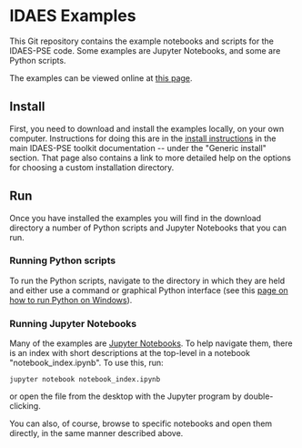 # IDAES Examples

This Git repository contains the example notebooks and scripts for
the IDAES-PSE code. Some examples are Jupyter Notebooks, and
some are Python scripts.

The examples can be viewed online at 
[this page](https://examples-pse.readthedocs.io/).

## Install

First, you need to download and install the examples locally, on your own computer.
Instructions for doing this are in the
[install instructions](https://idaes-pse.readthedocs.io/en/stable/install/index.html)
in the main IDAES-PSE toolkit documentation -- under the "Generic install"
section. That page also contains a link to more detailed help on the
options for choosing a custom installation directory.

## Run

Once you have installed the examples you will find in the download
directory a number of Python scripts and Jupyter Notebooks that you
can run.

### Running Python scripts

To run the Python scripts, navigate to the directory in which they
are held and either use a command or graphical Python interface (see this 
[page on how to run Python on Windows](https://docs.python.org/3/faq/windows.html)).

### Running Jupyter Notebooks

Many of the examples are [Jupyter Notebooks](https://jupyter.org).
To help navigate them, there is an index with short descriptions
at the top-level in a notebook "notebook_index.ipynb". To use this, run:

	jupyter notebook notebook_index.ipynb

or open the file from the desktop with the Jupyter program by double-clicking.

You can also, of course, browse to specific notebooks and open them directly, in the same manner described above.
